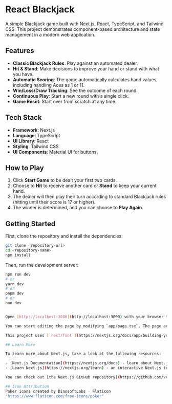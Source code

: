 # React Blackjack

A simple Blackjack game built with Next.js, React, TypeScript, and Tailwind CSS. This project demonstrates component-based architecture and state management in a modern web application.

## Features

- **Classic Blackjack Rules**: Play against an automated dealer.
- **Hit & Stand**: Make decisions to improve your hand or stand with what you have.
- **Automatic Scoring**: The game automatically calculates hand values, including handling Aces as 1 or 11.
- **Win/Loss/Draw Tracking**: See the outcome of each round.
- **Continuous Play**: Start a new round with a single click.
- **Game Reset**: Start over from scratch at any time.

## Tech Stack

- **Framework**: Next.js
- **Language**: TypeScript
- **UI Library**: React
- **Styling**: Tailwind CSS
- **UI Components**: Material UI for buttons.

## How to Play

1.  Click **Start Game** to be dealt your first two cards.
2.  Choose to **Hit** to receive another card or **Stand** to keep your current hand.
3.  The dealer will then play their turn according to standard Blackjack rules (hitting until their score is 17 or higher).
4.  The winner is determined, and you can choose to **Play Again**.

## Getting Started

First, clone the repository and install the dependencies:

```bash
git clone <repository-url>
cd <repository-name>
npm install
```

Then, run the development server:

```bash
npm run dev
# or
yarn dev
# or
pnpm dev
# or
bun dev


Open [http://localhost:3000](http://localhost:3000) with your browser to see the result.

You can start editing the page by modifying `app/page.tsx`. The page auto-updates as you edit the file.

This project uses [`next/font`](https://nextjs.org/docs/app/building-your-application/optimizing/fonts) to automatically optimize and load [Geist](https://vercel.com/font), a new font family for Vercel.

## Learn More

To learn more about Next.js, take a look at the following resources:

- [Next.js Documentation](https://nextjs.org/docs) - learn about Next.js features and API.
- [Learn Next.js](https://nextjs.org/learn) - an interactive Next.js tutorial.

You can check out [the Next.js GitHub repository](https://github.com/vercel/next.js) - your feedback and contributions are welcome!

## Icon Attribution
Poker icons created by DinosoftLabs - Flaticon
"https://www.flaticon.com/free-icons/poker"
